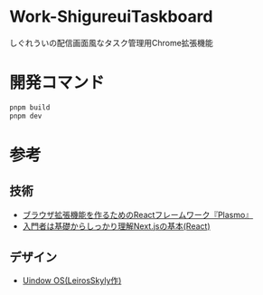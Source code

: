 # Work-ShigureuiTaskboard
しぐれういの配信画面風なタスク管理用Chrome拡張機能

# 開発コマンド
```sh
pnpm build
pnpm dev
```

# 参考
## 技術
- [ブラウザ拡張機能を作るためのReactフレームワーク『Plasmo』](https://zenn.dev/nado1001/articles/plasmo-browser-extension)
- [入門者は基礎からしっかり理解Next.jsの基本(React)](https://reffect.co.jp/react/next-js)

## デザイン
- [Uindow OS(LeirosSkyly作)](https://leiros.cloudfree.jp/uios/uios.html)
